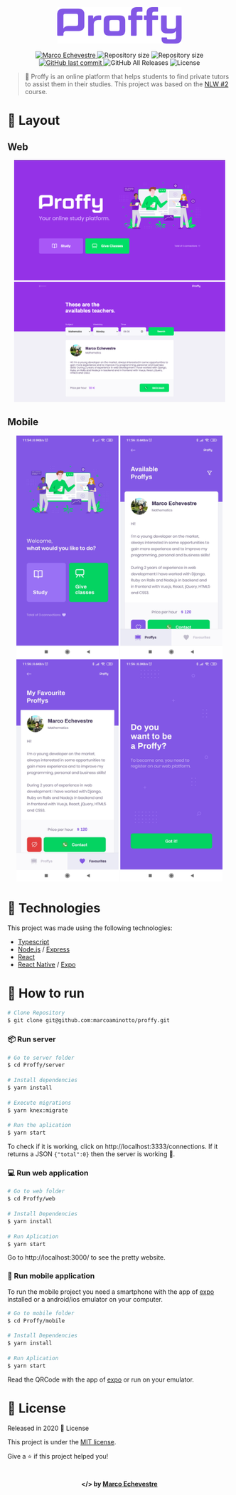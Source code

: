 <p align="center">
   <img src="./.github/logo.svg" alt="Proffy" width="280"/>
</p>

<p align="center">	
  <a href="https://www.linkedin.com/in/marco-echevestre/">
      <img alt="Marco Echevestre" src="https://img.shields.io/badge/-Marco Echevestre-8257E5?style=flat&logo=Linkedin&logoColor=white" />
  </a>
  <img alt="Repository size" src="https://img.shields.io/github/repo-size/marcoaminotto/proffy?color=774DD6">
  <img alt="Repository size" src="https://img.shields.io/github/languages/code-size/marcoaminotto/proffy?color=774DD6">
  <a href="https://github.com/marcoaminotto/proffy/commits/master">
    <img alt="GitHub last commit" src="https://img.shields.io/github/last-commit/marcoaminotto/proffy?color=774DD6">
  </a> 
  <img alt="GitHub All Releases" src="https://img.shields.io/github/downloads/marcoaminotto/proffy/total?logo=GitHub&style=flat&color=774DD6">
  <img alt="License" src="https://img.shields.io/badge/license-MIT-8257E5">
</p>

> :book: Proffy is an online platform that helps students to find private tutors to assist them in their studies. This project was based on the [NLW #2](https://nextlevelweek.com) course.

# 📐 Layout

## Web

<div align="center">
  <img src="./.github/landing.png" width="475px">
  <img src="./.github/teacher-list.png" width="475px">
</div>

## Mobile

<div align="center">
   <img src="./.github/landing-mobile.jpg" width="230px">
   <img src="./.github/teacher-list-mobile.jpg" width="230px">
   <img src="./.github/favourite-mobile.jpg" width="230px">
   <img src="./.github/register-mobile.jpg" width="230px">
</div>

# :rocket: Technologies
This project was made using the following technologies:

* [Typescript](https://www.typescriptlang.org/)
* [Node.js](https://nodejs.org/en/about/) / [Express](https://expressjs.com/)
* [React](https://reactjs.org/)
* [React Native](https://reactnative.dev/) / [Expo](https://expo.io/)

# 🔧 How to run
```bash
# Clone Repository
$ git clone git@github.com:marcoaminotto/proffy.git
```

### 📦 Run server

```bash
# Go to server folder
$ cd Proffy/server

# Install dependencies
$ yarn install

# Execute migrations
$ yarn knex:migrate

# Run the aplication
$ yarn start
```
To check if it is working, click on http://localhost:3333/connections. If it returns a JSON ``` {"total":0} ``` then the server is working 🎉. 

### 💻 Run web application

```bash
# Go to web folder
$ cd Proffy/web

# Install Dependencies
$ yarn install

# Run Aplication
$ yarn start
```
Go to http://localhost:3000/ to see the pretty website.

### 📱 Run mobile application
To run the mobile project you need a smartphone with the app of [expo](https://play.google.com/store/apps/details?id=host.exp.exponent) installed or a android/ios emulator on your computer.

```bash
# Go to mobile folder
$ cd Proffy/mobile

# Install Dependencies
$ yarn install

# Run Aplication
$ yarn start
```
Read the QRCode with the app of [expo](https://play.google.com/store/apps/details?id=host.exp.exponent) or run on your emulator.

# :closed_book: License

Released in 2020 :closed_book: License

This project is under the [MIT license](./LICENSE).


Give a ⭐️ if this project helped you!

#
<p align="center">
   <b> &#60;/&#62; by <a href="https://www.linkedin.com/in/marco-echevestre/">Marco Echevestre</a></b>
</p>
